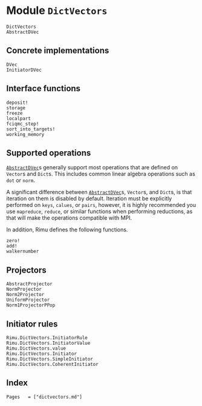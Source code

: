 # Module `DictVectors`

```@docs
DictVectors
AbstractDVec
```

## Concrete implementations

```@docs
DVec
InitiatorDVec
```

## Interface functions

```@docs
deposit!
storage
freeze
localpart
fciqmc_step!
sort_into_targets!
working_memory
```

## Supported operations

[`AbstractDVec`](@ref)s generally support most operations that are defined on `Vector`s and
`Dict`s. This includes common linear algebra operations such as `dot` or `norm`.

A significant difference between [`AbstractDVec`](@ref)s, `Vector`s, and `Dict`s, is that
iteration on them is disabled by default. Iteration must be explicitly performed on `keys`,
`calues`, or `pairs`, however, it is highly recommended you use `mapreduce`, `reduce`, or
similar functions when performing reductions, as that will make the operations compatible
with MPI.

In addition, Rimu defines the following functions.

```@docs
zero!
add!
walkernumber
```

## Projectors

```@docs
AbstractProjector
NormProjector
Norm2Projector
UniformProjector
Norm1ProjectorPPop
```

## Initiator rules

```@docs
Rimu.DictVectors.InitiatorRule
Rimu.DictVectors.InitiatorValue
Rimu.DictVectors.value
Rimu.DictVectors.Initiator
Rimu.DictVectors.SimpleInitiator
Rimu.DictVectors.CoherentInitiator
```

## Index
```@index
Pages   = ["dictvectors.md"]
```
